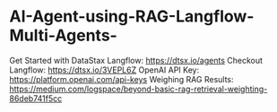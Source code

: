 # AI-Agent-using-RAG-Langflow-Multi-Agents-
Get Started with DataStax Langflow: https://dtsx.io/agents Checkout Langflow: https://dtsx.io/3VEPL6Z OpenAI API Key: https://platform.openai.com/api-keys Weighing RAG Results: https://medium.com/logspace/beyond-basic-rag-retrieval-weighting-86deb741f5cc  
